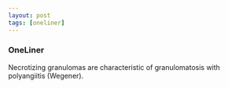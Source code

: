 ```yaml
---
layout: post
tags: [oneliner]
---
```



### OneLiner

Necrotizing granulomas are characteristic of granulomatosis with polyangiitis (Wegener).
